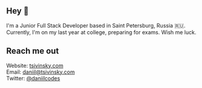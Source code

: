 ## Hey 👋

I'm a Junior Full Stack Developer based in Saint Petersburg, Russia :ru:. Currently, I'm on my last year at college, preparing for exams. Wish me luck.

## Reach me out

Website: [tsivinsky.com](https://tsivinsky.com)<br />
Email: [daniil@tsivinsky.com](mailto:daniil@tsivinsky.com)<br />
Twitter: [@daniilcodes](https://twitter.com/daniilcodes)

